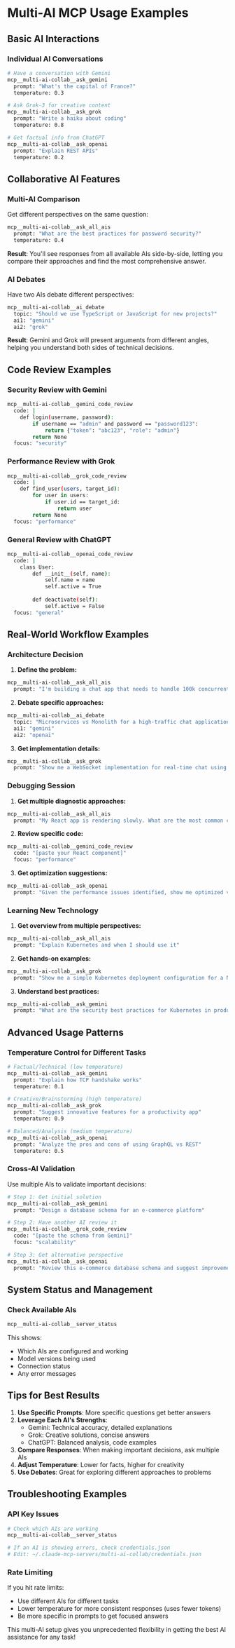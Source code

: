 # Multi-AI MCP Usage Examples

## Basic AI Interactions

### Individual AI Conversations
```bash
# Have a conversation with Gemini
mcp__multi-ai-collab__ask_gemini
  prompt: "What's the capital of France?"
  temperature: 0.3

# Ask Grok-3 for creative content
mcp__multi-ai-collab__ask_grok
  prompt: "Write a haiku about coding"
  temperature: 0.8

# Get factual info from ChatGPT
mcp__multi-ai-collab__ask_openai
  prompt: "Explain REST APIs"
  temperature: 0.2
```

## Collaborative AI Features

### Multi-AI Comparison
Get different perspectives on the same question:

```bash
mcp__multi-ai-collab__ask_all_ais
  prompt: "What are the best practices for password security?"
  temperature: 0.4
```

**Result**: You'll see responses from all available AIs side-by-side, letting you compare their approaches and find the most comprehensive answer.

### AI Debates
Have two AIs debate different perspectives:

```bash
mcp__multi-ai-collab__ai_debate
  topic: "Should we use TypeScript or JavaScript for new projects?"
  ai1: "gemini"
  ai2: "grok"
```

**Result**: Gemini and Grok will present arguments from different angles, helping you understand both sides of technical decisions.

## Code Review Examples

### Security Review with Gemini
```bash
mcp__multi-ai-collab__gemini_code_review
  code: |
    def login(username, password):
        if username == "admin" and password == "password123":
            return {"token": "abc123", "role": "admin"}
        return None
  focus: "security"
```

### Performance Review with Grok
```bash
mcp__multi-ai-collab__grok_code_review
  code: |
    def find_user(users, target_id):
        for user in users:
            if user.id == target_id:
                return user
        return None
  focus: "performance"
```

### General Review with ChatGPT
```bash
mcp__multi-ai-collab__openai_code_review
  code: |
    class User:
        def __init__(self, name):
            self.name = name
            self.active = True
        
        def deactivate(self):
            self.active = False
  focus: "general"
```

## Real-World Workflow Examples

### Architecture Decision
1. **Define the problem:**
```bash
mcp__multi-ai-collab__ask_all_ais
  prompt: "I'm building a chat app that needs to handle 100k concurrent users. What architecture patterns should I consider?"
```

2. **Debate specific approaches:**
```bash
mcp__multi-ai-collab__ai_debate
  topic: "Microservices vs Monolith for a high-traffic chat application"
  ai1: "gemini"
  ai2: "openai"
```

3. **Get implementation details:**
```bash
mcp__multi-ai-collab__ask_grok
  prompt: "Show me a WebSocket implementation for real-time chat using Node.js"
```

### Debugging Session
1. **Get multiple diagnostic approaches:**
```bash
mcp__multi-ai-collab__ask_all_ais
  prompt: "My React app is rendering slowly. What are the most common causes and how do I debug them?"
```

2. **Review specific code:**
```bash
mcp__multi-ai-collab__gemini_code_review
  code: "[paste your React component]"
  focus: "performance"
```

3. **Get optimization suggestions:**
```bash
mcp__multi-ai-collab__ask_openai
  prompt: "Given the performance issues identified, show me optimized versions of the problematic code"
```

### Learning New Technology
1. **Get overview from multiple perspectives:**
```bash
mcp__multi-ai-collab__ask_all_ais
  prompt: "Explain Kubernetes and when I should use it"
```

2. **Get hands-on examples:**
```bash
mcp__multi-ai-collab__ask_grok
  prompt: "Show me a simple Kubernetes deployment configuration for a Node.js app"
```

3. **Understand best practices:**
```bash
mcp__multi-ai-collab__ask_gemini
  prompt: "What are the security best practices for Kubernetes in production?"
```

## Advanced Usage Patterns

### Temperature Control for Different Tasks
```bash
# Factual/Technical (low temperature)
mcp__multi-ai-collab__ask_gemini
  prompt: "Explain how TCP handshake works"
  temperature: 0.1

# Creative/Brainstorming (high temperature)
mcp__multi-ai-collab__ask_grok
  prompt: "Suggest innovative features for a productivity app"
  temperature: 0.9

# Balanced/Analysis (medium temperature)
mcp__multi-ai-collab__ask_openai
  prompt: "Analyze the pros and cons of using GraphQL vs REST"
  temperature: 0.5
```

### Cross-AI Validation
Use multiple AIs to validate important decisions:

```bash
# Step 1: Get initial solution
mcp__multi-ai-collab__ask_gemini
  prompt: "Design a database schema for an e-commerce platform"

# Step 2: Have another AI review it
mcp__multi-ai-collab__grok_code_review
  code: "[paste the schema from Gemini]"
  focus: "scalability"

# Step 3: Get alternative perspective
mcp__multi-ai-collab__ask_openai
  prompt: "Review this e-commerce database schema and suggest improvements: [paste schema]"
```

## System Status and Management

### Check Available AIs
```bash
mcp__multi-ai-collab__server_status
```

This shows:
- Which AIs are configured and working
- Model versions being used
- Connection status
- Any error messages

## Tips for Best Results

1. **Use Specific Prompts**: More specific questions get better answers
2. **Leverage Each AI's Strengths**: 
   - Gemini: Technical accuracy, detailed explanations
   - Grok: Creative solutions, concise answers
   - ChatGPT: Balanced analysis, code examples
3. **Compare Responses**: When making important decisions, ask multiple AIs
4. **Adjust Temperature**: Lower for facts, higher for creativity
5. **Use Debates**: Great for exploring different approaches to problems

## Troubleshooting Examples

### API Key Issues
```bash
# Check which AIs are working
mcp__multi-ai-collab__server_status

# If an AI is showing errors, check credentials.json
# Edit: ~/.claude-mcp-servers/multi-ai-collab/credentials.json
```

### Rate Limiting
If you hit rate limits:
- Use different AIs for different tasks
- Lower temperature for more consistent responses (uses fewer tokens)
- Be more specific in prompts to get focused answers

This multi-AI setup gives you unprecedented flexibility in getting the best AI assistance for any task!